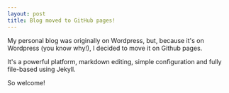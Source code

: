 ```yaml
---
layout: post
title: Blog moved to GitHub pages!
---
```


My personal blog was originally on Wordpress, but, because it's on Wordpress (you know why!), I decided to move it on Github pages.

It's a powerful platform, markdown editing, simple configuration and fully file-based using Jekyll.

So welcome!
